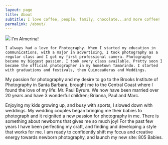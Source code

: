 ```yaml
---
layout: page
title: About
subtitle: I love coffee, people, family, chocolate...and more coffee! 
permalink: /about/
---
```


<aside>
  <p class="has-drop-cap">
    <img src="/images/selfie.jpg" class="rounded-lg float-left md:w-1/3 w-full mr-10 mb-5"/> 
    <span class="hidden text-green text-3xl font-serif uppercase block pb-8">I'm Almerina!</span>

    I always had a love for Photography. When I started my education in communications, with a major in advertising, I took photography as a regular class and I got my first professional camera. Photography became my biggest passion. I took every class available. Pretty soon I became the official photographer in my hometown Tamarindo. I started with graduations and festivals, then Quinceañeras and Weddings.
  </p>

  <p>
    My passion for photography and my desire to go to the Brooks Institute of Photography in Santa Barbara, brought me to the Central Coast where I found the love of my life: Mr. Paul Byrum. We now have been married over 20 years and have 3 wonderful children; Brianna, Paul and Marc.
  </p>

  <p>
    Enjoying my kids growing up, and busy with sports, I slowed down with weddings. My wedding couples began bringing me their babies to photograph and it reignited a new passion for photography in me. There is something about newborns that gives me so much joy! For the past few years I have been perfecting my craft, and finding and developing a style that works for me. I am ready to confidently shift my focus and creative energy towards newborn photography, and launch my new site: 805 Babies.
  </p>
</aside>

